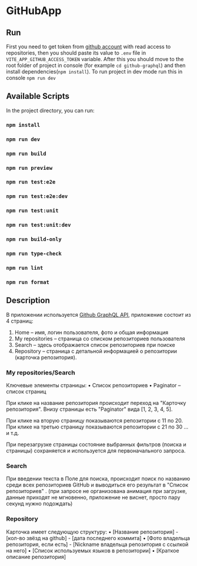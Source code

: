 # GitHubApp

## Run

First you need to get token from [github account](https://github.com/settings/tokens) with read access to repositories,
then you should paste its value to `.env` file in `VITE_APP_GITHUB_ACCESS_TOKEN` variable. After this you should move to
the root folder of project in console (for example `cd github-graphql`) and then install dependencies(`npm install`).
To run project in dev mode run this in console `npm run dev`

## Available Scripts

In the project directory, you can run:

### `npm install`

### `npm run dev`
### `npm run build`
### `npm run preview`
### `npm run test:e2e`
### `npm run test:e2e:dev`
### `npm run test:unit`
### `npm run test:unit:dev`
### `npm run build-only`
### `npm run type-check`
### `npm run lint`
### `npm run format`

## Description

В приложении используется [Github GraphQL API](https://docs.github.com/ru/graphql), приложение состоит из 4 страниц:

1. Home – имя, логин пользователя, фото и общая информация
2. My repositories – страница со списком репозиториев пользователя
3. Search – здесь отображается список репозиториев при поиске
4. Repository – страница с детальной информацией о репозитории (карточка репозитория).

### My repositories/Search

Ключевые элементы страницы:
• Список репозиториев
• Paginator – список страниц

При клике на название репозитория происходит переход на "Карточку репозитория".
Внизу страницы есть "Paginator" вида [1, 2, 3, 4, 5].

При клике на вторую страницу показываются репозитории с 11 по 20. При клике на третью страницу показываются репозитории с 21 по 30 … и т.д.

При перезагрузке страницы состояние выбранных фильтров (поиска и страницы) сохраняется и используется для первоначального запроса.

### Search

При введении текста в Поле для поиска, происходит поиск по названию среди всех репозиториев GitHub и выводиться его результат в "Список репозиториев" .
(при запросе не организована анимация при загрузке, данные приходят не мгновенно, приложение не виснет, просто пару секунд нужно подождать)

### Repository

Карточка имеет следующую структуру:
• [Название репозитория] - [кол-во звёзд на github] - [дата последнего коммита]
• [Фото владельца репозитория, если есть] - [Nickname владельца репозитория с ссылкой на него]
• [Список используемых языков в репозитории]
• [Краткое описание репозитория]
